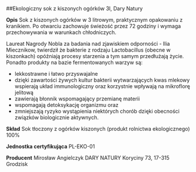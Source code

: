 ##Ekologiczny sok z kiszonych ogórków 3l, Dary Natury

**Opis** Sok z kiszonych ogórków w 3 litrowym, praktycznym opakowaniu z kranikiem. Po otwarciu zachowuje świeżość przez 72 godziny i wymaga przechowywania w warunkach chłodniczych. 

Laureat Nagrody Nobla za badania nad zjawiskiem odporności - Ilia Miecznikow, twierdził że bakterie z rodzaju Lactobacillus (obecne w kiszonkach) opóźniają procesy starzenia a tym samym przedłużają życie.
Ponadto produkty na bazie fermentowanych warzyw są:
- lekkostrawne i łatwo przyswajalne 
- dzięki zawartości żywych kultur bakterii wytwarzających kwas mlekowy wspierają układ immunologiczny oraz korzystnie wpływają na mikroflorę jelitową
- zawierają błonnik wspomagający przemianę materii 
- wspomagają detoksykację organizmu oraz
- zmniejszają ryzyko wystąpienia niektórych chorób dzięki obecności związków biologicznie aktywnych.

**Skład** Sok tłoczony z ogórków kiszonych (produkt rolnictwa ekologicznego) 100%

**Jednostka certyfikująca** PL-EKO-01

**Producent** Mirosław Angielczyk DARY NATURY
Koryciny 73, 17-315 Grodzisk